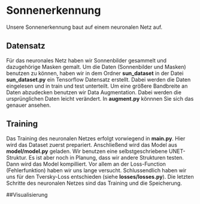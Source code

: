 # Sonnenerkennung
Unsere Sonnenerkennung baut auf einem neuronalen Netz auf.

## Datensatz
Für das neuronales Netz haben wir Sonnenbilder gesammelt und dazugehörige Masken gemalt.
Um die Daten (Sonnenbilder und Masken) benutzen zu können, haben wir in dem Ordner **sun_dataset** in der Datei **sun_dataset.py** ein Tensorflow Datensatz erstellt. Dabei werden die Daten eingelesen und in train und test unterteilt.
Um eine größere Bandbreite an Daten abzudecken benutzen wir Data Augmentation. Dabei werden die ursprünglichen Daten leicht verändert. In **augment.py** könnnen Sie sich das genauer ansehen.

## Training
Das Training des neuronalen Netzes erfolgt vorwiegend in **main.py**. Hier wird das Dataset zuerst prepariert. Anschließend wird das Model aus **model/model.py** geladen. Wir benutzen eine selbstgeschriebene UNET-Struktur. Es ist aber noch in Planung, dass wir andere Strukturen testen. 
Dann wird das Model kompilliert. Vor allem an der Loss-Function (Fehlerfunktion) haben wir uns lange versucht. Schlussendlich haben wir uns für den Tversky-Loss entschieden (siehe **losses/losses.py**). Die letzten Schritte des neuronalen Netzes sind das Training und die Speicherung.

##Visualisierung
